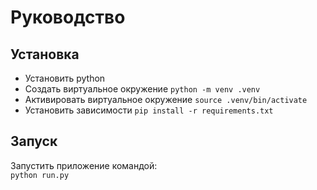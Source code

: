 # Руководство
## Установка
- Установить python
- Создать виртуальное окружение `python -m venv .venv`
- Активировать виртуальное окружение `source .venv/bin/activate`
- Установить зависимости `pip install -r requirements.txt`
## Запуск
Запустить приложение командой:  
`python run.py`